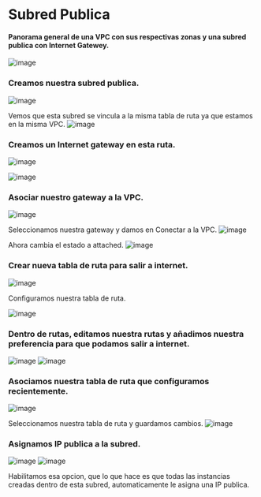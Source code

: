 # Subred Publica
#### Panorama general de una VPC con sus respectivas zonas y una subred publica con Internet Gatewey.
![image](https://github.com/julianzanetti/AWS-Udemy/assets/134458575/38f6a743-849b-4b70-8ac0-2e6f95d9c5e1)

### Creamos nuestra subred publica.
![image](https://github.com/julianzanetti/AWS-Udemy/assets/134458575/e69a1950-1085-4e9b-87fb-2b900839b810)

Vemos que esta subred se vincula a la misma tabla de ruta ya que estamos en la misma VPC.
![image](https://github.com/julianzanetti/AWS-Udemy/assets/134458575/4aec08b8-a879-4f8a-a94e-3f70c7d390b5)

### Creamos un Internet gateway en esta ruta.
![image](https://github.com/julianzanetti/AWS-Udemy/assets/134458575/602e8687-e26e-4070-b5fe-3b01772ba07b)

![image](https://github.com/julianzanetti/AWS-Udemy/assets/134458575/282510d4-7652-4d4b-99b5-f6b97ef40074)

### Asociar nuestro gateway a la VPC.
![image](https://github.com/julianzanetti/AWS-Udemy/assets/134458575/551cedf7-ed2a-4bfc-ab2e-b278fbfe65a0)

Seleccionamos nuestra gateway y damos en Conectar a la VPC.
![image](https://github.com/julianzanetti/AWS-Udemy/assets/134458575/783201fd-5793-4d31-ba03-76c0a1089ca4)

Ahora cambia el estado a attached.
![image](https://github.com/julianzanetti/AWS-Udemy/assets/134458575/62a24812-09a7-44ed-a750-0baa38131cb3)

### Crear nueva tabla de ruta para salir a internet.
![image](https://github.com/julianzanetti/AWS-Udemy/assets/134458575/76166ae7-3c82-4602-a152-603ac1275046)

Configuramos nuestra tabla de ruta.

![image](https://github.com/julianzanetti/AWS-Udemy/assets/134458575/0e172272-0570-417b-8b71-82a9a5ef35f6)

### Dentro de rutas, editamos nuestra rutas y añadimos nuestra preferencia para que podamos salir a internet.
![image](https://github.com/julianzanetti/AWS-Udemy/assets/134458575/cbae081e-884f-4c1f-82fa-6ffff05c14e0)
![image](https://github.com/julianzanetti/AWS-Udemy/assets/134458575/62a86943-2297-45a3-a363-c2fabc4f9f6c)

### Asociamos nuestra tabla de ruta que configuramos recientemente.
![image](https://github.com/julianzanetti/AWS-Udemy/assets/134458575/1ff1c687-c151-418f-bccc-3d3c12ebc41a)

Seleccionamos nuestra tabla de ruta y guardamos cambios.
![image](https://github.com/julianzanetti/AWS-Udemy/assets/134458575/d65c15b9-1d90-4de4-be80-7e1d6a207263)

### Asignamos IP publica a la subred.
![image](https://github.com/julianzanetti/AWS-Udemy/assets/134458575/ac94e767-0108-45f4-9357-f44e74ef07a6)
![image](https://github.com/julianzanetti/AWS-Udemy/assets/134458575/3d4f5c09-a7e0-4d70-96a0-24eaa6288d79)

Habilitamos esa opcion, que lo que hace es que todas las instancias creadas dentro de esta subred, automaticamente le asigna una IP publica.
